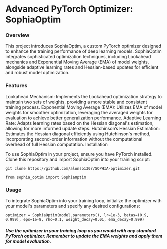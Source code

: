 # Advanced PyTorch Optimizer: SophiaOptim

### Overview

This project introduces SophiaOptim, a custom PyTorch optimizer designed to enhance the training performance of deep learning models. SophiaOptim integrates sophisticated optimization techniques, including Lookahead mechanics and Exponential Moving Average (EMA) of model weights, alongside adaptive learning rates and Hessian-based updates for efficient and robust model optimization.

### Features

Lookahead Mechanism: Implements the Lookahead optimization strategy to maintain two sets of weights, providing a more stable and consistent training process.
Exponential Moving Average (EMA): Utilizes EMA of model weights for smoother optimization, leveraging the averaged weights for evaluation to achieve better generalization performance.
Adaptive Learning Rate: Adapts learning rates based on the Hessian diagonal's estimation, allowing for more informed update steps.
Hutchinson’s Hessian Estimation: Estimates the Hessian diagonal efficiently using Hutchinson's method, incorporating second-order information without the computational overhead of full Hessian computation.
Installation

To use SophiaOptim in your project, ensure you have PyTorch installed. Clone this repository and import SophiaOptim into your training script:


`
git clone https://github.com/alonso130r/SOPHIA-optimizer.git
`

`
from sophia_optim import SophiaOptim
`
### Usage

To integrate SophiaOptim into your training loop, initialize the optimizer with your model's parameters and specify any desired configurations:

`
optimizer = SophiaOptim(model.parameters(), lr=1e-3, betas=(0.9, 0.999), eps=1e-8, rho=0.1, weight_decay=0.01, ema_decay=0.999)
`

##### Use the optimizer in your training loop as you would with any standard PyTorch optimizer. Remember to update the EMA weights and apply them for model evaluation.
